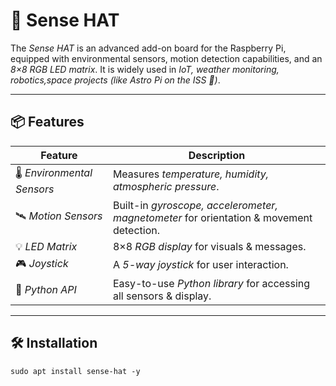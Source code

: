# 🌟 Sense HAT 

The *Sense HAT* is an advanced add-on board for the Raspberry Pi, equipped with environmental sensors, motion detection capabilities, and an *8×8 RGB LED matrix*. It is widely used in *IoT, weather monitoring, robotics,space projects (like Astro Pi on the ISS 🚀)*.  

---

## 📦 Features  

| Feature | Description |
|---------|------------|
| 🌡️ *Environmental Sensors* | Measures *temperature, humidity, atmospheric pressure*. |
| 🛰️ *Motion Sensors* | Built-in *gyroscope, accelerometer, magnetometer* for orientation & movement detection. |
| 💡 *LED Matrix* | 8×8 *RGB display* for visuals & messages. |
| 🎮 *Joystick* | A *5-way joystick* for user interaction. |
| 🔄 *Python API* | Easy-to-use *Python library* for accessing all sensors & display. |

---

## 🛠️ Installation  

```besh
sudo apt install sense-hat -y